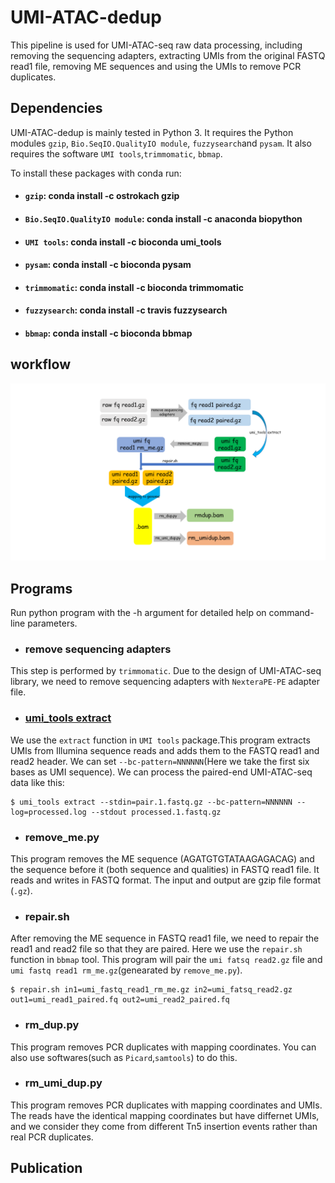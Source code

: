 # UMI-ATAC-dedup

This pipeline is used for UMI-ATAC-seq raw data processing, including removing the sequencing adapters, extracting UMIs from the original FASTQ read1 file, removing ME sequences and using the UMIs to remove PCR duplicates.

## Dependencies
UMI-ATAC-dedup is mainly tested in Python 3. It requires the Python modules  `gzip`, `Bio.SeqIO.QualityIO module`, `fuzzysearch`and `pysam`. It also requires the software `UMI tools`,`trimmomatic`, `bbmap`.

To install these packages with conda run:
+ #### `gzip`: conda install -c ostrokach gzip
+ #### `Bio.SeqIO.QualityIO module`: conda install -c anaconda biopython
+ #### `UMI tools`: conda install -c bioconda umi_tools 
+ #### `pysam`: conda install -c bioconda pysam
+ #### `trimmomatic`: conda install -c bioconda trimmomatic
+ #### `fuzzysearch`: conda install -c travis fuzzysearch
+ #### `bbmap`: conda install -c bioconda bbmap 
## workflow

![image]( https://github.com/tzhu-bio/UMI-ATAC-seq/blob/master/umi_atac_workflow.png)
##  Programs
Run python program with the -h argument for detailed help on command-line parameters.

+ ### remove sequencing adapters
This step is performed by `trimmomatic`. Due to the design of UMI-ATAC-seq library, we need to remove sequencing adapters with `NexteraPE-PE` adapter file.

+ ### [umi_tools extract](https://umi-tools.readthedocs.io/en/latest/QUICK_START.html)
We use the `extract` function in `UMI tools` package.This program extracts UMIs from Illumina sequence reads and adds them to the FASTQ read1 and read2 header. We can set `--bc-pattern=NNNNNN`(Here we take the first six bases as UMI sequence).  We can process the paired-end UMI-ATAC-seq data like this:

```
$ umi_tools extract --stdin=pair.1.fastq.gz --bc-pattern=NNNNNN --log=processed.log --stdout processed.1.fastq.gz
```
+ ### remove_me.py
This program removes the ME sequence (AGATGTGTATAAGAGACAG) and the sequence before it (both sequence and qualities) in FASTQ read1 file. It reads and writes in FASTQ format.  The input and output are gzip file format (`.gz`).

+ ### repair.sh
After removing the ME sequence in FASTQ read1 file, we need to repair the read1 and read2 file so that they are paired. Here we use the `repair.sh` function in `bbmap` tool. This program will pair the `umi fatsq read2.gz` file and `umi fastq read1 rm_me.gz`(genearated by `remove_me.py`). 

```
$ repair.sh in1=umi_fastq_read1_rm_me.gz in2=umi_fatsq_read2.gz out1=umi_read1_paired.fq out2=umi_read2_paired.fq
```

+ ### rm_dup.py
This program removes PCR duplicates with mapping coordinates. You can also use softwares(such as `Picard`,`samtools`) to do this. 

+ ### rm_umi_dup.py
This program removes PCR duplicates with mapping coordinates and UMIs. The reads have the identical mapping coordinates but have differnet UMIs, and we consider they come from different Tn5 insertion events rather than real PCR duplicates. 

## Publication




